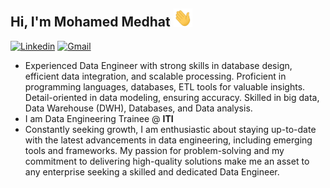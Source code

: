 ## Hi, I'm Mohamed Medhat  <img src="https://raw.githubusercontent.com/ABSphreak/ABSphreak/master/gifs/Hi.gif" width="30px">
[![Linkedin](https://img.shields.io/badge/-momedhat-blue?style=flat&logo=Linkedin&logoColor=white)](https://www.linkedin.com/in/momedhat99/)
[![Gmail](https://img.shields.io/badge/-momedhat099@gmail.com-c14438?style=flat&logo=Gmail&logoColor=white)](mailto:momedhat099@gmail.com) <br>

- Experienced Data Engineer with strong skills in database design, efficient data integration, and scalable processing. Proficient in programming languages, databases, ETL tools for valuable insights. Detail-oriented in data modeling, ensuring accuracy. Skilled in big data, Data Warehouse (DWH), Databases, and Data analysis.
- I am Data Engineering Trainee @ **ITI**
- Constantly seeking growth, I am enthusiastic about staying up-to-date with the latest advancements in data engineering, including emerging tools and frameworks. My passion for problem-solving and my commitment to delivering high-quality solutions make me an asset to any enterprise seeking a skilled and dedicated Data Engineer.
